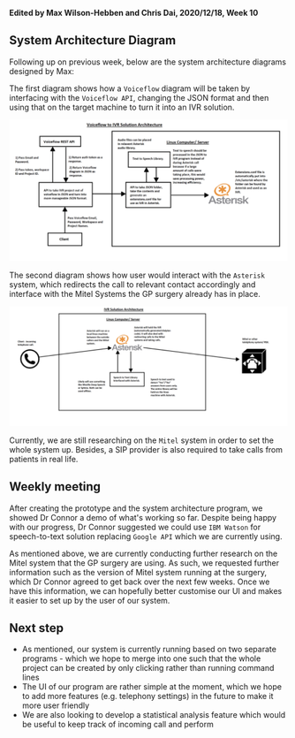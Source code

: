 **Edited by Max Wilson-Hebben and Chris Dai, 2020/12/18, Week 10**

## System Architecture Diagram

Following up on previous week, below are the system architecture diagrams designed by Max:

The first diagram shows how a `Voiceflow` diagram will be taken by interfacing with the `Voiceflow API`, changing the JSON format and then using that on the target machine to turn it into an IVR solution. 

![image](/dev_blog/image_bank/2020-12-18-1.png)

The second diagram shows how user would interact with the `Asterisk` system, which redirects the call to relevant contact accordingly and interface with the Mitel Systems the GP surgery already has in place. 

![image](/dev_blog/image_bank/2020-12-18-2.png)

Currently, we are still researching on the `Mitel` system in order to set the whole system up. Besides, a SIP provider is also required to take calls from patients in real life.

## Weekly **meeting**

After creating the prototype and the system architecture program, we showed Dr Connor a demo of what's working so far. Despite being happy with our progress, Dr Connor suggested we could use `IBM Watson` for speech-to-text solution replacing `Google API` which we are currently using. 

As mentioned above, we are currently conducting further research on the Mitel system that the GP surgery are using. As such, we requested further information such as the version of Mitel system running at the surgery, which Dr Connor agreed to get back over the next few weeks. Once we have this information, we can hopefully better customise our UI and makes it easier to set up by the user of our system.

## **Next step**

- As mentioned, our system is currently running based on two separate programs - which we hope to merge into one such that the whole project can be created by only clicking rather than running command lines
- The UI of our program are rather simple at the moment, which we hope to add more features (e.g. telephony settings) in the future to make it more user friendly
- We are also looking to develop a statistical analysis feature which would be useful to keep track of incoming call and perform
